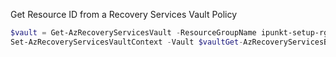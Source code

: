 Get Resource ID from a Recovery Services Vault Policy

```PowerShell
$vault = Get-AzRecoveryServicesVault -ResourceGroupName ipunkt-setup-rg -Name ipunkt-application-vm-backup
Set-AzRecoveryServicesVaultContext -Vault $vaultGet-AzRecoveryServicesBackupProtectionPolicy -Name "ipunkt-application-vm" | Select-Object -ExpandProperty Id
```